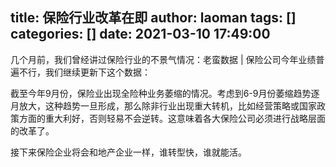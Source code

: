 title: 保险行业改革在即
author: laoman
tags: []
categories: []
date: 2021-03-10 17:49:00
---
几个月前，我们曾经讲过保险行业的不景气情况：老蛮数据 | 保险公司今年业绩普遍不行，我们继续更新下这个数据：



截至今年9月份，保险业出现全险种业务萎缩的情况。考虑到6-9月份萎缩趋势逐月放大，这种趋势一旦形成，那么除非行业出现重大转机，比如经营策略或国家政策方面的重大利好，否则轻易不会逆转。这意味着各大保险公司必须进行战略层面的改革了。

接下来保险企业将会和地产企业一样，谁转型快，谁就能活。